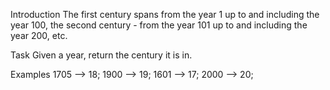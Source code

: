 Introduction
The first century spans from the year 1 up to and including the year 100,
the second century - from the year 101 up to and including the year 200, etc.

Task
Given a year, return the century it is in.

Examples
1705 --> 18;
1900 --> 19;
1601 --> 17;
2000 --> 20;
